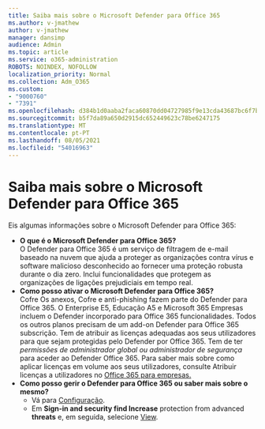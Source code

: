 ```yaml
---
title: Saiba mais sobre o Microsoft Defender para Office 365
ms.author: v-jmathew
author: v-jmathew
manager: dansimp
audience: Admin
ms.topic: article
ms.service: o365-administration
ROBOTS: NOINDEX, NOFOLLOW
localization_priority: Normal
ms.collection: Adm_O365
ms.custom:
- "9000760"
- "7391"
ms.openlocfilehash: d384b1d0aaba2faca60870dd04727985f9e13cda43687bc6f7bc53da90db4b9e
ms.sourcegitcommit: b5f7da89a650d2915dc652449623c78be6247175
ms.translationtype: MT
ms.contentlocale: pt-PT
ms.lasthandoff: 08/05/2021
ms.locfileid: "54016963"
---
```

# <a name="learn-about-microsoft-defender-for-office-365"></a>Saiba mais sobre o Microsoft Defender para Office 365

Eis algumas informações sobre o Microsoft Defender para Office 365:

- **O que é o Microsoft Defender para Office 365?**  
    O Defender para Office 365 é um serviço de filtragem de e-mail baseado na nuvem que ajuda a proteger as organizações contra vírus e software malicioso desconhecido ao fornecer uma proteção robusta durante o dia zero. Inclui funcionalidades que protegem as organizações de ligações prejudiciais em tempo real.
- **Como posso ativar o Microsoft Defender para Office 365?**  
    Cofre Os anexos, Cofre e anti-phishing fazem parte do Defender para Office 365. O Enterprise E5, Educação A5 e Microsoft 365 Empresas incluem o Defender incorporado para Office 365 funcionalidades. Todos os outros planos precisam de um add-on Defender para Office 365 subscrição. Tem de atribuir as licenças adequadas aos seus utilizadores para que sejam protegidas pelo Defender por Office 365. Tem de ter *permissões de administrador global* *ou administrador de segurança* para aceder ao Defender Office 365. Para saber mais sobre como aplicar licenças em volume aos seus utilizadores, consulte Atribuir licenças a utilizadores no [Office 365 para empresas.](https://go.microsoft.com/fwlink/?linkid=2093435)
- **Como posso gerir o Defender para Office 365 ou saber mais sobre o mesmo?**  
  - Vá para [Configuração](https://go.microsoft.com/fwlink/p/?linkid=2075721).  
  - Em **Sign-in and security find Increase** protection from advanced **threats** e, em seguida, selecione [View](https://go.microsoft.com/fwlink/?linkid=2109302).
